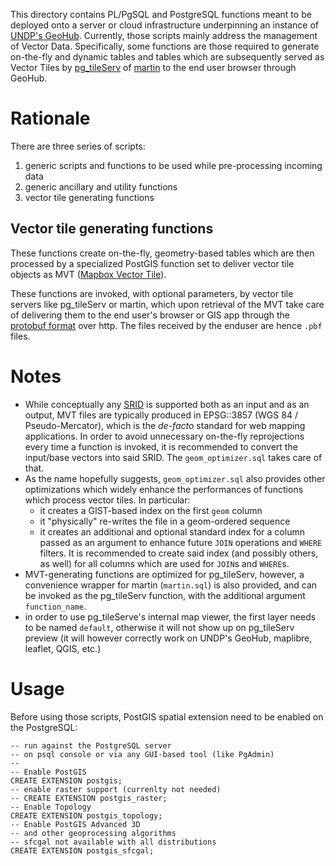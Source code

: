 This directory contains PL/PgSQL and PostgreSQL functions meant to be deployed 
onto a server or cloud infrastructure underpinning an instance of [UNDP's GeoHub](https://undpgeohub.org/).
Currently, those scripts mainly address the management of Vector Data. 
Specifically, some functions are those required to generate on-the-fly and dynamic tables and tables
which are subsequently served as Vector Tiles by [pg_tileServ](https://github.com/CrunchyData/pg_tileserv) of [martin](https://github.com/maplibre/martin) to the end user browser through GeoHub. 

# Rationale


There are three series of scripts:

1. generic scripts and functions to be used while pre-processing incoming data
2. generic ancillary and utility functions
3. vector tile generating functions

## Vector tile generating functions


These functions create on-the-fly, geometry-based tables which are then processed by a specialized PostGIS function set to deliver vector tile objects as MVT ([Mapbox Vector Tile](https://docs.mapbox.com/data/tilesets/guides/vector-tiles-standards/)).

These functions are invoked, with optional parameters, by vector tile servers like pg_tileServ or martin, which upon retrieval of the MVT take care of delivering them to the end user's browser or GIS app through the [protobuf format](https://developers.google.com/protocol-buffers) over http.
The  files received by the enduser are hence `.pbf` files.

# Notes


- While conceptually any [SRID](https://en.wikipedia.org/wiki/Spatial_reference_system) is supported both as an input and as an output, MVT files are typically produced in EPSG::3857 (WGS 84 / Pseudo-Mercator), which is the _de-facto_ standard for web mapping applications. In order to avoid unnecessary on-the-fly reprojections every time a function is invoked, it is recommended to convert the input/base vectors into said SRID. The `geom_optimizer.sql` takes care of that.   
- As the name hopefully suggests, `geom_optimizer.sql` also provides other optimizations which widely enhance the performances of functions which process vector tiles. In particular:
  - it creates a GIST-based index on the first `geom` column
  - it "physically" re-writes the file in a geom-ordered sequence
  - it creates an additional and optional standard index for a column passed as an argument to enhance future `JOIN` operations and `WHERE` filters. It is recommended to create said index (and possibly others, as well) for all columns which are used for `JOIN`s and `WHERE`s.
- MVT-generating functions are optimized for pg_tileServ, however, a convenience wrapper for martin (`martin.sql`) is also provided, and can be invoked as the pg_tileServ function, with the additional argument `function_name`.
- in order to use pg_tileServe's internal map viewer, the first layer needs to be named `default`, otherwise it will not show up on pg_tileServ preview (it will however correctly work on UNDP's GeoHub, maplibre, leaflet, QGIS, etc.)

# Usage


Before using those scripts, PostGIS spatial extension need to be enabled on the PostgreSQL:

```
-- run against the PostgreSQL server 
-- on psql console or via any GUI-based tool (like PgAdmin)
-- 
-- Enable PostGIS
CREATE EXTENSION postgis;
-- enable raster support (currenlty not needed)
-- CREATE EXTENSION postgis_raster;
-- Enable Topology
CREATE EXTENSION postgis_topology;
-- Enable PostGIS Advanced 3D
-- and other geoprocessing algorithms
-- sfcgal not available with all distributions
CREATE EXTENSION postgis_sfcgal;
```
